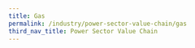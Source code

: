 ```yaml
---
title: Gas
permalink: /industry/power-sector-value-chain/gas
third_nav_title: Power Sector Value Chain
---
```

